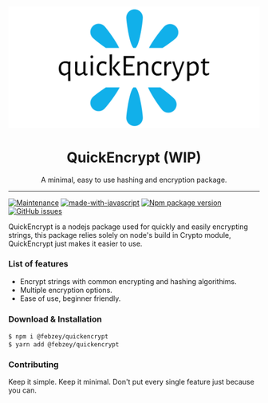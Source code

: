 <p align="center"><img src="icon.png" /></p>

<h1 align="center"> QuickEncrypt (WIP)</h1>

<p align="center"> A minimal, easy to use hashing and encryption package. </p>

---
[![Maintenance](https://img.shields.io/badge/Maintained%3F-yes-green.svg)](https://github.com/Febzey/gotime/graphs/commit-activity) [![made-with-javascript](https://img.shields.io/badge/Made%20with-JavaScript-1f425f.svg)](https://www.javascript.com) [![Npm package version](https://badgen.net/npm/v/@febzey/gotime)](https://npmjs.com/package/@febzey/gotime) [![GitHub issues](https://img.shields.io/github/issues/Febzey/gotime.svg)](https://GitHub.com/Febzey/gotime/issues/)

<p align="center">

</p>

<p> QuickEncrypt is a nodejs package used for quickly and easily encrypting strings, this package relies solely on node's build in Crypto module, QuickEncrypt just makes it easier to use.</p>

<h3> List of features </h3>

<ul>
  <li>Encrypt strings with common encrypting and hashing algorithims.</li>
  <li>Multiple encryption options.</li>
  <li>Ease of use, beginner friendly.</li>
</ul>

<h3> Download & Installation </h3>

```shell
$ npm i @febzey/quickencrypt
$ yarn add @febzey/quickencrypt
```
<h3>Contributing</h3>
Keep it simple. Keep it minimal. Don't put every single feature just because you can.